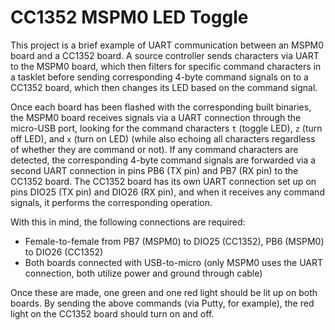 # CC1352 MSPM0 LED Toggle

This project is a brief example of UART communication between an MSPM0 board and a CC1352 board. A source controller sends characters via UART to the MSPM0 board, which then filters for specific command characters in a tasklet before sending corresponding 4-byte command signals on to a CC1352 board, which then changes its LED based on the command signal.

Once each board has been flashed with the corresponding built binaries, the MSPM0 board receives signals via a UART connection through the micro-USB port, looking for the command characters `t` (toggle LED), `z` (turn off LED), and `x` (turn on LED) (while also echoing all characters regardless of whether they are command or not). If any command characters are detected, the corresponding 4-byte command signals are forwarded via a second UART connection in pins PB6 (TX pin) and PB7 (RX pin) to the CC1352 board. The CC1352 board has its own UART connection set up on pins DIO25 (TX pin) and DIO26 (RX pin), and when it receives any command signals, it performs the corresponding operation.

With this in mind, the following connections are required:

* Female-to-female from PB7 (MSPM0) to DIO25 (CC1352), PB6 (MSPM0) to DIO26 (CC1352)
* Both boards connected with USB-to-micro (only MSPM0 uses the UART connection, both utilize power and ground through cable)

Once these are made, one green and one red light should be lit up on both boards. By sending the above commands (via Putty, for example), the red light on the CC1352 board should turn on and off.

